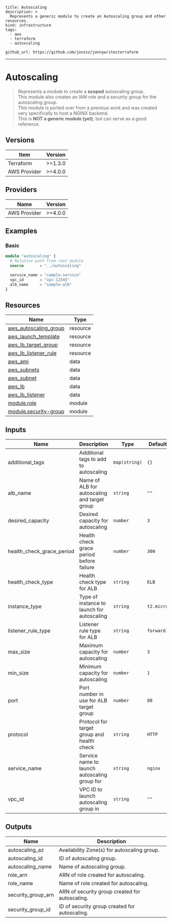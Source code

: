 
```doc
title: Autoscaling
description: >
  Represents a generic module to create an Autoscaling group and other resources.
kind: infrastructure
tags:
  - aws 
  - terraform
  - autoscaling

github_url: https://github.com/jonzxz/jonnywritesterraform
```

---

# Autoscaling
  > Represents a module to create a **scoped** autoscaling group. <br/>
  > This module also creates an IAM role and a security group for the autoscaling group. <br/>
  > This module is ported over from a previous work and was created very specifically to host a NGINX backend. <br/>
  > This is **NOT a generic module (yet)**, but can serve as a good reference. 

## Versions
| Item | Version |
| ---- | ------- |
| Terraform | >=1.3.0 |
| AWS Provider | >=4.0.0 |

## Providers
| Name | Version |
| ---- | ------- |
| AWS Provider | >=4.0.0 |

## Examples 
### Basic
```terraform
module "autoscaling" {
  # Relative path from root module
  source       = "../autoscaling"

  service_name = "sample-service"
  vpc_id       = "vpc-12345"
  alb_name     = "sample-alb"
}
```

## Resources
| Name | Type |
| ---- | ---- |
| [aws_autoscaling_group](https://registry.terraform.io/providers/hashicorp/aws/latest/docs/resources/autoscaling_group) | resource |
| [aws_launch_template](https://registry.terraform.io/providers/hashicorp/aws/latest/docs/resources/launch_template) | resource |
| [aws_lb_target_group](https://registry.terraform.io/providers/hashicorp/aws/latest/docs/resources/lb_target_group) | resource |
| [aws_lb_listener_rule](https://registry.terraform.io/providers/hashicorp/aws/latest/docs/resources/lb_listener_rule) | resource |
| [aws_ami](https://registry.terraform.io/providers/hashicorp/aws/latest/docs/data-sources/ami) | data |
| [aws_subnets](https://registry.terraform.io/providers/hashicorp/aws/latest/docs/data-sources/subnets) | data |
| [aws_subnet](https://registry.terraform.io/providers/hashicorp/aws/latest/docs/data-sources/subnet) | data |
| [aws_lb](https://registry.terraform.io/providers/hashicorp/aws/latest/docs/data-sources/lb) | data |
| [aws_lb_listener](https://registry.terraform.io/providers/hashicorp/aws/latest/docs/data-sources/lb_listener) | data |
| [module.role](https://github.com/jonzxz/jonnywritesterraform/tree/master/role) | module |
| [module.security-group](https://github.com/jonzxz/jonnywritesterraform/tree/master/security-group) | module |


## Inputs
| Name | Description | Type | Default | Required |
| ---- | ----------- | ---- | ------- | -------- |
| additional_tags | Additional tags to add to autoscaling | `map(string)` | `{}` | no |
| alb_name | Name of ALB for autoscaling and target group | `string` | `""` | yes |
| desired_capacity | Desired capacity for autoscaling | `number` | `3` | no |
| health_check_grace_period | Health check grace period before failure | `number` | `300` | no |
| health_check_type | Health check type for ALB | `string` | `ELB` | no |
| instance_type | Type of instance to launch for autoscaling | `string` | `t2.micro` | no |
| listener_rule_type | Listener rule type for ALB | `string` | `forward` | no |
| max_size | Maximum capacity for autoscaling | `number` | `3` | no |
| min_size | Minimum capacity for autoscaling | `number` | `1` | no |
| port | Port number in use for ALB target group | `number` | `80` | no |
| protocol | Protocol for target group and health check | `string` | `HTTP` | no |
| service_name | Service name to launch autoscaling group for | `string` | `nginx` | no |
| vpc_id | VPC ID to launch autoscaling group in | `string` | `""` | yes |

## Outputs
| Name | Description |
| ---- | ----------- |
| autoscaling_az | Availability Zone(s) for autoscaling group. |
| autoscaling_id | ID of autoscaling group. |
| autoscaling_name | Name of autoscaling group. |
| role_arn | ARN of role created for autoscaling. |
| role_name | Name of role created for autoscaling. |
| security_group_arn | ARN of security group created for autoscaling. |
| security_group_id | ID of security group created for autoscaling. |